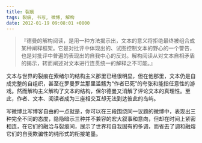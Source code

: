 ```yaml
---
title: 裂痕
tags: 裂痕, 书写, 微博, 解构
date: 2012-01-19 09:08:01 +0800
---
```



> 『德曼的解构阅读，是用一种方法揭示出，文本的意义将拒绝最终被组合成某种阐释框架。它是对批评中体现出的、试图控制文本的野心的一个警告，也是对批评中普遍的表现出的自我中心的反对。解构阅读从对文本自相矛盾的揭示，转而阐述对文本进行连贯统一的解释之不可能。』

文本与世界的裂痕在索绪尔的结构主义那里已经很明显，但在他那里，文本仍是自成完整的自组织，甚至在罗曼罗兰那里滥觞为“作者已死”的夸张和能指任意性的游戏。然而解构主义解构了文本的结构，保尔德曼又消解了评论文本的真理性。至此，作者、文本、阅读者成为三座相交互却无法到达彼此的岛屿。

写微博比写博客自由的一点就是，你可以在三段围绕同一议题的微博中，表现出三种完全不同的态度，隐隐暗示三种并不兼容的宏大叙事和意向，但却在时间上紧密相连，在它们的融洽与裂痕间，展示了世界和自我固有的多调，而省去了调和融熔它们的自我欺骗性的纯形式的衔接笔墨。

 

